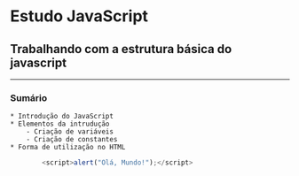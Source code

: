 # Estudo JavaScript

## Trabalhando com a estrutura básica do javascript

---

### Sumário

    * Introdução do JavaScript
    * Elementos da intrudução
        - Criação de variáveis
        - Criação de constantes
    * Forma de utilização no HTML

```JavaScript
        <script>alert("Olá, Mundo!");</script>


```
